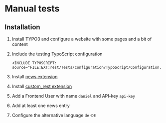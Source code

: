 Manual tests
============

Installation
------------

1. Install TYPO3 and configure a website with some pages and a bit of content

2. Include the testing TypoScript configuration
    ```TypoScript
    <INCLUDE_TYPOSCRIPT: source="FILE:EXT:rest/Tests/Configuration/TypoScript/Configuration.typoscript">
    ```

3. Install [news extension](https://typo3.org/extensions/repository/view/news)

4. Install [custom_rest extension](../Functional/Fixtures/Extensions/custom_rest)

5. Add a Frontend User with name `daniel` and API-key `api-key`

6. Add at least one news entry

7. Configure the alternative language `de-DE`
